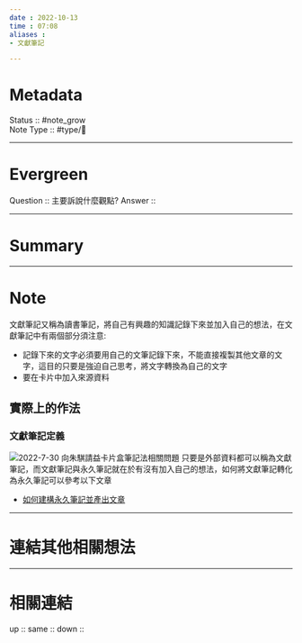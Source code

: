 ```yaml
---
date : 2022-10-13
time : 07:08
aliases :
- 文獻筆記

---
```


# Metadata
Status :: #note_grow <br>
Note Type :: #type/📘 <br>

---
# Evergreen
Question :: 主要訴說什麼觀點?
Answer :: 


---

# Summary


---

# Note
文獻筆記又稱為讀書筆記，將自己有興趣的知識記錄下來並加入自己的想法，在文獻筆記中有兩個部分須注意:
- 記錄下來的文字必須要用自己的文筆記錄下來，不能直接複製其他文章的文字，這目的只要是強迫自己思考，將文字轉換為自己的文字
- 要在卡片中加入來源資料

## 實際上的作法
### 文獻筆記定義
![2022-7-30 向朱騏請益卡片盒筆記法相關問題](Cards/11%20筆記法/卡片盒筆記法/2022-7-30%20向朱騏請益卡片盒筆記法相關問題.md#問題9)
只要是外部資料都可以稱為文獻筆記，而文獻筆記與永久筆記就在於有沒有加入自己的想法，如何將文獻筆記轉化為永久筆記可以參考以下文章
- [如何建構永久筆記並產出文章](Cards/11%20筆記法/卡片盒筆記法/如何建構永久筆記並產出文章.md)



---

# 連結其他相關想法


---

# 相關連結
up :: 
same :: 
down :: 


